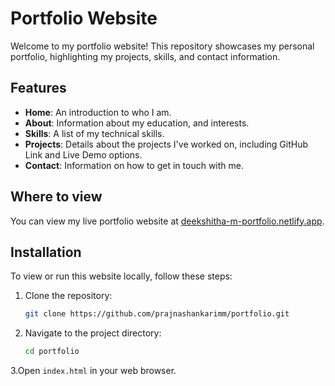 # Portfolio Website

Welcome to my portfolio website! This repository showcases my personal portfolio, highlighting my projects, skills, and contact information.

## Features

- **Home**: An introduction to who I am.
- **About**: Information about my education, and interests.
- **Skills**: A list of my technical skills.
- **Projects**: Details about the projects I've worked on, including GitHub Link and Live Demo options.
- **Contact**: Information on how to get in touch with me.

## Where to view

You can view my live portfolio website at [deekshitha-m-portfolio.netlify.app](https://deekshitha-m-portfolio.netlify.app/).

## Installation

To view or run this website locally, follow these steps:

1. Clone the repository:

   ```sh
   git clone https://github.com/prajnashankarimm/portfolio.git

2. Navigate to the project directory:
   ```sh
   cd portfolio

3.Open `index.html` in your web browser.



   
